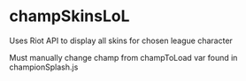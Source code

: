 # champSkinsLoL
Uses Riot API to display all skins for chosen league character

Must manually change champ from champToLoad var found in championSplash.js
